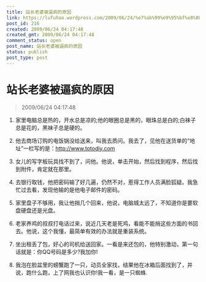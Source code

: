 ```yaml
---
title: 站长老婆被逼疯的原因
link: https://lufuhao.wordpress.com/2009/06/24/%e7%ab%99%e9%95%bf%e8%80%81%e5%a9%86%e8%a2%ab%e9%80%bc%e7%96%af%e7%9a%84%e5%8e%9f%e5%9b%a0/
post_id: 216
created: 2009/06/24 04:17:48
created_gmt: 2009/06/24 04:17:48
comment_status: open
post_name: 站长老婆被逼疯的原因
status: publish
post_type: post
---
```


# 站长老婆被逼疯的原因

> 2009/06/24 04:17:48

 

1. 家里电脑总是热的，开水总是凉的;他的眼圈总是黑的，眼珠总是白的;白袜子总是花的，黑袜子总是硬的。

2. 他去商场订购的电饭锅没给送来，叫我去质问。我去了，见他在送货单的“地址”一栏写的是：http://www.totodiy.com

3. 女儿的写字板玩具找不到了，问他。他说，单击开始，然后找到程序，然后找到附件，肯定就在那里。

4. 去银行取钱，他把密码输了好几遍，仍然不对，惹得工作人员满脸狐疑。我急忙过去看，发现他输的是他电子邮件的密码。

5. 家里盘子不够用，我让他捎几个回来，他说，电脑城太远了，不知道你是要软盘硬盘还是光盘。

6. 老家养鸡的叔叔打电话过来，说近几天老是死鸡，看能不能捎这些方面的书回去。他说，这个我懂，最简单有效的办法就是重装系统。

7. 坐出租丢了包，好心的司机给送回家。一看是来还包的，他特别激动，第一句话就是：你QQ号码是多少?我加你!

8. 我泡在脸盆里的螃蟹跑了一只，动员全家找，结果他在冰箱后面找到了，并说，跑什么跑，上了网我也认识你!我一看，是一只蜘蛛.
